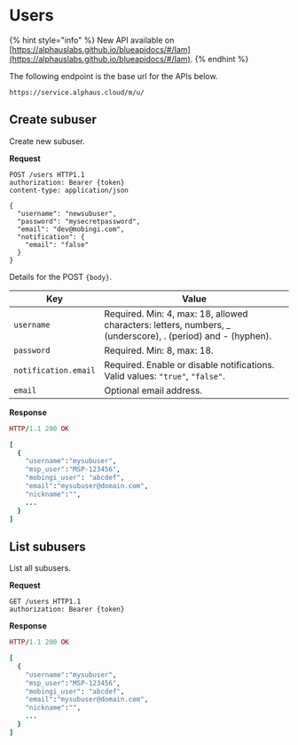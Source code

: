 # Users

{% hint style="info" %}
New API available on [https://alphauslabs.github.io/blueapidocs/#/Iam](https://alphauslabs.github.io/blueapidocs/#/Iam).
{% endhint %}

The following endpoint is the base url for the APIs below.

```
https://service.alphaus.cloud/m/u/
```

## Create subuser

Create new subuser.

**Request**

```http
POST /users HTTP1.1
authorization: Bearer {token}
content-type: application/json

{
  "username": "newsubuser",
  "password": "mysecretpassword",
  "email": "dev@mobingi.com",
  "notification": {
    "email": "false"
  }
}
```

Details for the POST `{body}`.

| Key                  | Value                                                                                                        |
| -------------------- | ------------------------------------------------------------------------------------------------------------ |
| `username`           | Required. Min: 4, max: 18, allowed characters: letters, numbers, \_ (underscore), . (period) and - (hyphen). |
| `password`           | Required. Min: 8, max: 18.                                                                                   |
| `notification.email` | Required. Enable or disable notifications. Valid values: `"true"`, `"false"`.                                |
| `email`              | Optional email address.                                                                                      |

**Response**

```ruby
HTTP/1.1 200 OK

[
  {
    "username":"mysubuser",
    "msp_user":"MSP-123456",
    "mobingi_user": "abcdef",
    "email":"mysubuser@domain.com",
    "nickname":"",
    ...
  }
]
```

## List subusers

List all subusers.

**Request**

```http
GET /users HTTP1.1
authorization: Bearer {token}
```

**Response**

```ruby
HTTP/1.1 200 OK

[
  {
    "username":"mysubuser",
    "msp_user":"MSP-123456",
    "mobingi_user": "abcdef",
    "email":"mysubuser@domain.com",
    "nickname":"",
    ...
  }
]
```
